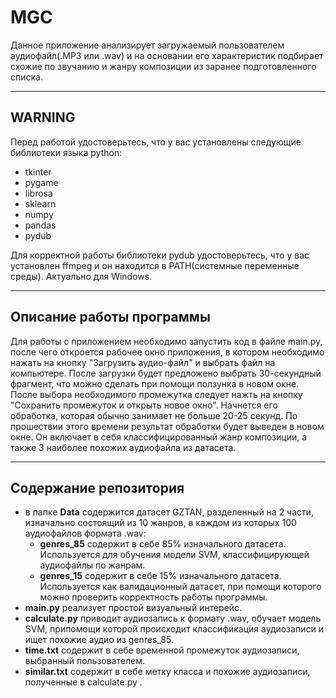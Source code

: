 # MGC

Данное приложение анализирует загружаемый пользователем аудиофайл(.MP3 или .wav) и на основании его характеристик подбирает схожие по звучанию и жанру композиции из заранее подготовленного списка.
___
## WARNING
Перед работой удостоверьтесь, что у вас установлены следующие библиотеки языка python:
- tkinter
- pygame
- librosa
- sklearn
- numpy
- pandas
- pydub

Для корректной работы библиотеки pydub удостоверьтесь, что у вас установлен ffmpeg и он находится в PATH(системные переменные среды). Актуально для Windows.
___
## Описание работы программы
Для работы с приложением необходимо запустить код в файле main.py, после чего откроется рабочее окно приложения, в котором необходимо нажать на кнопку "Загрузить аудио-файл" и выбрать файл на компьютере. После загрузки будет предложено выбрать 30-секундный фрагмент, что можно сделать при помощи ползунка в новом окне. После выбора необходимого промежутка следует нажть на кнопку "Сохранить промежуток и открыть новое окно". Начнется его обработка, которая обычно занимает не больше 20-25 секунд. 
По прошествии этого времени результат обработки будет выведен в новом окне. Он включает в себя классифицированный жанр композиции, а также 3 наиболее похожих аудиофайла из датасета.
___
## Содержание репозитория
- в папке **Data** содержится датасет GZTAN, разделенный на 2 части, изначально состоящий из 10 жанров, в каждом из которых 100 аудиофайлов формата .wav:
  + **genres_85** содержит в себе 85% изначального датасета. Используется для обучения модели SVM, классифицирующей аудиофайлы по жанрам.
  + **genres_15** содержит в себе 15% изначального датасета. Используется как валидационный датасет, при помощи которого можно проверить корректность работы программы.
- **main.py** реализует простой визуальный интерейс.
- **calculate.py** приводит аудиозапись к формату .wav, обучает модель SVM, припомощи которой происходит классификация аудиозаписи и ищет похожие аудио из genres_85.
- **time.txt** содержит в себе временной промежуток аудиозаписи, выбранный пользователем.
- **similar.txt** содержит в себе метку класса и похожие аудиозаписи, полученные в calculate.py .
